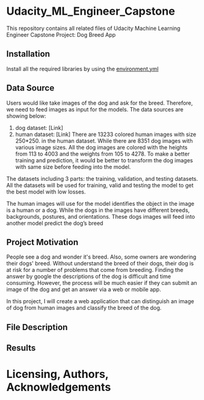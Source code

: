 # Udacity_ML_Engineer_Capstone
This repository contains all related files of Udacity Machine Learning Engineer Capstone Project: Dog Breed App

## Installation
Install all the required libraries by using the [environment.yml]()

## Data Source
Users would like take images of the dog and ask for the breed. Therefore, we need to feed images as input for the models. The data sources are showing below:
1.	dog dataset: [Link]
2.	human dataset: [Link]
There are 13233 colored human images with size 250*250. in the human dataset. While there are 8351 dog images with various image sizes. All the dog images are colored with the heights from 113 to 4003 and the weights from 105 to 4278. To make a better training and prediction, it would be better to transform the dog images with same size before feeding into the model.

The datasets including 3 parts: the training, validation, and testing datasets. All the datasets will be used for training, valid and testing the model to get the best model with low losses.

The human images will use for the model identifies the object in the image is a human or a dog. While the dogs in the images have different breeds, backgrounds, postures, and orientations. These dogs images will feed into another model predict the dog’s breed

## Project Motivation
People see a dog and wonder it's breed. Also, some owners are wondering their dogs' breed. Without understand the breed of their dogs, their dog is at risk for a number of problems that come from breeding. Finding the answer by google the descriptions of the dog is difficult and time consuming. However, the process will be much easier if they can submit an image of the dog and get an answer via a web or mobile app.

In this project, I will create a web application that can distinguish an image of dog from human images and classify the breed of the dog.

## File Description

## Results

# Licensing, Authors, Acknowledgements
